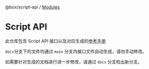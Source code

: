 @box/script-api / [Modules](modules.md)

# Script API

此仓库包含 Script API 接口以及对应生成的[参考手册](../docs/modules.md)

`docs`分支下的文件均通过 `main` 分支内接口文件自动生成，请勿手动修改。

如需要针对生成的文档进行进一步修改，请通过 `docs` 分支检出新分支。
